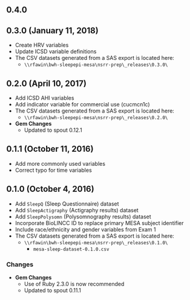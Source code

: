 ## 0.4.0

## 0.3.0 (January 11, 2018)

- Create HRV variables
- Update ICSD variable definitions
- The CSV datasets generated from a SAS export is located here:
  - `\\rfawin\bwh-sleepepi-mesa\nsrr-prep\_releases\0.3.0\`

## 0.2.0 (April 10, 2017)

- Add ICSD AHI variables
- Add indicator variable for commercial use (cucmcn1c)
- The CSV datasets generated from a SAS export is located here:
  - `\\rfawin\bwh-sleepepi-mesa\nsrr-prep\_releases\0.2.0\`
- **Gem Changes**
  - Updated to spout 0.12.1

## 0.1.1 (October 11, 2016)

- Add more commonly used variables
- Correct typo for time variables

## 0.1.0 (October 4, 2016)

- Add `SleepQ` (Sleep Questionnaire) dataset
- Add `SleepActigraphy` (Actigraphy results) dataset
- Add `SleepPolysomn` (Polysomnography results) dataset
- Incorporate BioLINCC ID to replace primary MESA subject identifier
- Include race/ethnicity and gender variables from Exam 1
- The CSV datasets generated from a SAS export is located here:
  - `\\rfawin\bwh-sleepepi-mesa\nsrr-prep\_releases\0.1.0\`
    - `mesa-sleep-dataset-0.1.0.csv`

### Changes
- **Gem Changes**
  - Use of Ruby 2.3.0 is now recommended
  - Updated to spout 0.11.1
